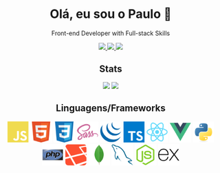 <h1 align="center">Olá, eu sou o Paulo 👋</h1>

<p align="center">Front-end Developer with Full-stack Skills</p>

<div align="center">
    <a href="mailto:phvcandido@gmail.com">
       <img src="https://img.shields.io/badge/-Gmail-%23333?style=for-the-badge&logo=gmail&logoColor=white" target="_blank">
   </a>
    <a href="https://www.linkedin.com/in/paulhenriquev/" target="_blank">
       <img src="https://img.shields.io/badge/-Linkedin-%230077B5?style=for-the-badge&logo=linkedin&logoColor=white" target="_blank">
   </a>
   <a href="http://lattes.cnpq.br/1994196517067630" target="_blank">
       <img src="https://img.shields.io/badge/-Lattes-%230077B5?style=for-the-badge&logo=cv&logoColor=white" target="_blank">
   </a>
</div>

<h2 align="center">Stats</h2>

<div align="center">
   <img height="160em" src="https://github-readme-stats.vercel.app/api?username=paulhenrique&show_icons=true&count_private=true&include_all_commits=true&theme=vue-dark&layout=compact" />
   <img height="160em" src="https://github-readme-stats.vercel.app/api/top-langs/?username=anuraghazra&layout=compact&theme=vue-dark" />
</div>

<h2 align="center">Linguagens/Frameworks</h2>

<div align="center">
   <img width="50em" src="https://raw.githubusercontent.com/devicons/devicon/master/icons/javascript/javascript-plain.svg" />
   <img width="50em" src="https://raw.githubusercontent.com/devicons/devicon/master/icons/html5/html5-original.svg" />
   <img width="50em" src="https://raw.githubusercontent.com/devicons/devicon/master/icons/css3/css3-original.svg" />
   <img width="50em" src="https://raw.githubusercontent.com/devicons/devicon/master/icons/sass/sass-original.svg" />
   <img width="50em" src="https://raw.githubusercontent.com/devicons/devicon/master/icons/jquery/jquery-original.svg" />
   <img width="50em" src="https://raw.githubusercontent.com/devicons/devicon/master/icons/typescript/typescript-plain.svg" />
   <img width="50em" src="https://raw.githubusercontent.com/devicons/devicon/master/icons/react/react-original.svg" />
   <img width="50em" src="https://raw.githubusercontent.com/devicons/devicon/master/icons/vuejs/vuejs-original.svg" />
   <img width="50em" src="https://raw.githubusercontent.com/devicons/devicon/master/icons/python/python-original.svg" />
   <img width="50em" src="https://raw.githubusercontent.com/devicons/devicon/master/icons/php/php-original.svg" />
   <img width="50em" src="https://raw.githubusercontent.com/devicons/devicon/master/icons/laravel/laravel-plain.svg" />
   <img width="50em" src="https://raw.githubusercontent.com/devicons/devicon/master/icons/mongodb/mongodb-original.svg" />
   <img width="50em" src="https://raw.githubusercontent.com/devicons/devicon/master/icons/mysql/mysql-original.svg" />
   <img width="50em" src="https://raw.githubusercontent.com/devicons/devicon/master/icons/nodejs/nodejs-original.svg" />
   <img width="50em" src="https://raw.githubusercontent.com/devicons/devicon/master/icons/express/express-original.svg" />
</div>



 


